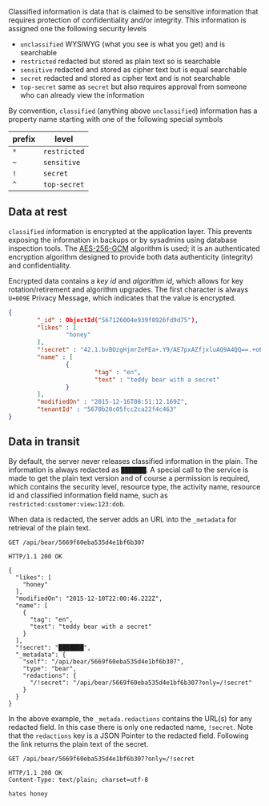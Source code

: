 Classified information is data that is claimed to be sensitive information that requires protection of confidentiality and/or integrity.  This information is assigned one the following security levels

- `unclassified` WYSIWYG (what you see is what you get) and is searchable
- `restricted` redacted but stored as plain text so is searchable
- `sensitive` redacted and stored as cipher text but is equal searchable
- `secret` redacted and stored as  cipher text  and is not searchable
- `top-secret` same as `secret` but also requires approval from someone who can already view the information

By convention, `classified` (anything above `unclassified`) information has a property name starting with one of the following special symbols

prefix | level
------ | -----
`*` | `restricted`
`~` | `sensitive`
`!` | `secret`
`^` | `top-secret`

## Data at rest

`classified` information is encrypted at the application layer.  This prevents exposing the information in backups or by sysadmins using database inspection tools.  The [AES-256-GCM](https://en.wikipedia.org/wiki/Galois/Counter_Mode) algorithm is used; it is an authenticated encryption algorithm designed to provide both data authenticity (integrity) and confidentiality.

Encrypted data contains a *key id* and *algorithm id*, which allows for key rotation/retirement and algorithm upgrades. The first character is always `U+009E` Privacy Message, which indicates that the value is encrypted.

````json
{
        "_id" : ObjectId("567126004e939f8926fd9d75"),
        "likes" : [
                "honey"
        ],
        "!secret" : "42.1.bvBOzgHjmrZePEa+.Y9/AE7pxAZfjxluAQ9A4QQ==.+oE/fUnMCw3W44I=",
        "name" : [
                {
                        "tag" : "en",
                        "text" : "teddy bear with a secret"
                }
        ],
        "modifiedOn" : "2015-12-16T08:51:12.169Z",
        "tenantId" : "5670b20c05fcc2ca22f4c463"
}
````

## Data in transit

By default, the server never releases classified information in the plain.  The information is always redacted as `███████`.  A special call to the service is made to get the plain text version and of course a permission is required, which contains the security level, resource type, the activity name, resource id and classified information field name, such as `restricted:customer:view:123:dob`.

When data is redacted, the server adds an URL into the `_metadata` for retrieval of the plain text.

````http
GET /api/bear/5669f60eba535d4e1bf6b307

HTTP/1.1 200 OK

{
  "likes": [
    "honey"
  ],
  "modifiedOn": "2015-12-10T22:00:46.222Z",
  "name": [
    {
      "tag": "en",
      "text": "teddy bear with a secret"
    }
  ],
  "!secret": "███████",
  "_metadata": {
    "self": "/api/bear/5669f60eba535d4e1bf6b307",
    "type": "bear",
    "redactions": {
      "/!secret": "/api/bear/5669f60eba535d4e1bf6b307?only=/!secret"
    }
  }
}
````

In the above example, the `_metada.redactions` contains the URL(s) for any redacted field.  In this case there is only one redacted name, `!secret`.  Note that the `redactions` key is a JSON Pointer to the redacted field.  Following the link returns the plain text of the secret.

````http
GET /api/bear/5669f60eba535d4e1bf6b307?only=/!secret

HTTP/1.1 200 OK
Content-Type: text/plain; charset=utf-8

hates honey
````

